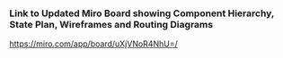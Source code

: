 ### Link to Updated Miro Board showing Component Hierarchy, State Plan, Wireframes and Routing Diagrams

https://miro.com/app/board/uXjVNoR4NhU=/
